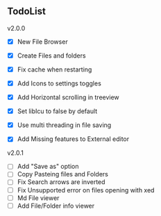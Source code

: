 ## TodoList

v2.0.0
- [x] New File Browser
- [x] Create Files and folders
- [x] Fix cache when restarting
- [x] Add Icons to settings toggles
- [x] Add Horizontal scrolling in treeview
- [x] Set libIcu to false by default
- [x] Use multi threading in file saving
- [x] Add Missing features to External editor


v2.0.1
- [ ] Add "Save as" option
- [ ] Copy Pasteing files and Folders
- [ ] Fix Search arrows are inverted
- [ ] Fix Unsupported error on files opening with xed
- [ ] Md File viewer
- [ ] Add File/Folder info viewer
